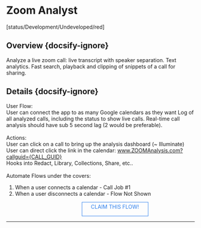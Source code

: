 <!--TODO: Replace all references to "VDA", "Developer Application", and "Developer App" with "Veritone Developer"-->
<style>
    #claim-this-flow-btn {
        display: block;
        color: #2F80ED;
        border: 1px solid #2F80ED;
        width: 170px;
        height: 30px;
        text-align: center;
        padding: 3px;
        position: relative;
        text-decoration: none;
        left: 40%;
    }
</style>
# Zoom Analyst

[status/Development/Undeveloped/red]


## Overview {docsify-ignore}
Analyze a live zoom call: live transcript with speaker separation. Text analytics. Fast search, playback and clipping of snippets of a call for sharing.

## Details {docsify-ignore}
User Flow:
<br>
User can connect the app to as many Google calendars as they want
Log of all analyzed calls, including the status to show live calls.
Real-time call analysis should have sub 5 second lag (2 would be preferable).
<br>
<br>
Actions:
<br>
User can click on a call to bring up the analysis dashboard (~ Illuminate)
<br>
User can direct click the link in the calendar: www.ZOOMAnalysis.com?callguid={CALL_GUID}
<br>
Hooks into Redact, Library, Collections, Share, etc..
<br>
<br>
Automate Flows under the covers:
 1. When a user connects a calendar - Call Job #1
 2. When a user disconnects a calendar - Flow Not Shown

 <a target="_blank" href="https://forms.gle/tkVjfrtyBDrXyoji7" id="claim-this-flow-btn">CLAIM THIS FLOW!</a>
<hr>